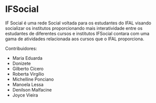 ﻿# IFSocial

IF Social é uma rede Social voltada para os estudantes do IFAL visando socializar os institutos 
proporcionando mais interatividade entre os estudantes de diferentes cursos e institutos
 IFSocial contara com uma gama de atividades relacionada aos cursos que o IFAL proporciona.
 
Contribuidores: 
* Maria Eduarda
* Donizete
* Gilberto Cícero
* Roberta Virgílio
* Michelline Ponciano
* Manoela Lessa
* Denilson Malfacine
* Joyce Vieira
